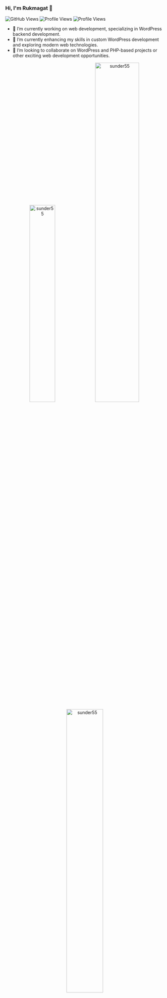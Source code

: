 ### Hi, I'm Rukmagat 👋
![GitHub Views](https://komarev.com/ghpvc/?username=sunder55&color=FAC151)
![Profile Views](https://komarev.com/ghpvc/?username=sunder55&label=Profile%20Views&color=blueviolet&style=flat-square)
![Profile Views](https://img.shields.io/badge/Profile%20Views-🔢%20Dynamic-brightgreen?style=for-the-badge&logo=github)

<!--
**sunder55/sunder55** is a ✨ _special_ ✨ repository because its `README.md` (this file) appears on your GitHub profile.
-->

- 🔭 I’m currently working on web development, specializing in WordPress backend development.
- 🌱 I’m currently enhancing my skills in custom WordPress development and exploring modern web technologies.
- 👯 I’m looking to collaborate on WordPress and PHP-based projects or other exciting web development opportunities.

<p align="center">
<img width="40%" src="https://github-readme-stats.vercel.app/api/top-langs?username=sunder55&show_icons=true&theme=dracula&title_color=ff8000&text_color=ffffff&bg_color=6a6a6a&locale=en&layout=compact&hide_border=true" alt="sunder55" /> 
<img width="52.5%%" src="https://github-readme-stats.vercel.app/api?username=sunder55&show_icons=true&theme=dracula&title_color=ff8000&text_color=ffffff&bg_color=6a6a6a&locale=en&hide_border=true" alt="sunder55" />
<img width="48%" src="https://github-readme-streak-stats.herokuapp.com/?user=sunder55&theme=highcontrast&hide_border=true" alt="sunder55" />
</p>

## Useful WordPress Plugins

Here are some useful WordPress plugins to enhance functionality and performance:

<table>
  <thead>
    <tr>
      <th>Plugin</th>
      <th>Description</th>
    </tr>
  </thead>
  <tbody>
    <tr>
      <td><b>Query Monitor</b></td>
      <td>For checking database and PHP errors.</td>
    </tr>
    <tr>
      <td><b>Yoast SEO</b></td>
      <td>For Search Engine Optimization.</td>
    </tr>
    <tr>
      <td><b>Maintenance</b></td>
      <td>For enabling maintenance mode.</td>
    </tr>
    <tr>
      <td><b>WP Meteor</b></td>
      <td>For speed optimization.</td>
    </tr>
    <tr>
      <td><b>WP Rocket</b></td>
      <td>For better performance.</td>
    </tr>
    <tr>
      <td><b>WP Rollback</b></td>
      <td>For rolling back to the previous version of plugins.</td>
    </tr>
  </tbody>
</table>


